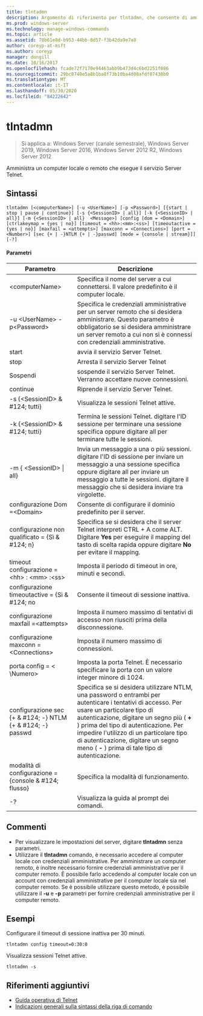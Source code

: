 ```yaml
---
title: tlntadmn
description: Argomento di riferimento per tlntadmn, che consente di amministrare un computer locale o remoto, eseguendo il servizio Server Telnet.
ms.prod: windows-server
ms.technology: manage-windows-commands
ms.topic: article
ms.assetid: 78b61e8d-b953-44bb-8d57-f3b42da9e7a8
author: coreyp-at-msft
ms.author: coreyp
manager: dongill
ms.date: 10/16/2017
ms.openlocfilehash: fcade72f7170e94463abb9b473d4c6bd2251f086
ms.sourcegitcommit: 29bc8740e5a8b1ba8f73b10ba4d08afdf07438b0
ms.translationtype: MT
ms.contentlocale: it-IT
ms.lasthandoff: 05/30/2020
ms.locfileid: "84222642"
---
```

# <a name="tlntadmn"></a>tlntadmn

> Si applica a: Windows Server (canale semestrale), Windows Server 2019, Windows Server 2016, Windows Server 2012 R2, Windows Server 2012

Amministra un computer locale o remoto che esegue il servizio Server Telnet.

## <a name="syntax"></a>Sintassi
```
tlntadmn [<computerName>] [-u <UserName>] [-p <Password>] [{start | stop | pause | continue}] [-s {<SessionID> | all}] [-k {<SessionID> | all}] [-m {<SessionID> | all}  <Message>] [config [dom = <Domain>] [ctrlakeymap = {yes | no}] [timeout = <hh>:<mm>:<ss>] [timeoutactive = {yes | no}] [maxfail = <attempts>] [maxconn = <Connections>] [port = <Number>] [sec {+ | -}NTLM {+ | -}passwd] [mode = {console | stream}]] [-?]
```
#### <a name="parameters"></a>Parametri

|                   Parametro                    |                                                                                                                                                       Descrizione                                                                                                                                                        |
|------------------------------------------------|--------------------------------------------------------------------------------------------------------------------------------------------------------------------------------------------------------------------------------------------------------------------------------------------------------------------------|
|                \<computerName>                 |                                                                                                                    Specifica il nome del server a cui connettersi. Il valore predefinito è il computer locale.                                                                                                                    |
|         -u \<UserName> -p\<Password>          |                                                Specifica le credenziali amministrative per un server remoto che si desidera amministrare. Questo parametro è obbligatorio se si desidera amministrare un server remoto a cui non si è connessi con credenziali amministrative.                                                |
|                     start                      |                                                                                                                                            avvia il servizio Server Telnet.                                                                                                                                             |
|                      stop                      |                                                                                                                                             Arresta il servizio Server Telnet                                                                                                                                              |
|                     Sospendi                      |                                                                                                                          sospende il servizio Server Telnet. Verranno accettare nuove connessioni.                                                                                                                          |
|                    continue                    |                                                                                                                                            Riprende il servizio Server Telnet.                                                                                                                                            |
|          -s {\<SessionID> & #124; tutti}          |                                                                                                                                             Visualizza le sessioni Telnet attive.                                                                                                                                             |
|          -k {\<SessionID> & #124; tutti}          |                                                                                                        Termina le sessioni Telnet. digitare l'ID sessione per terminare una sessione specifica oppure digitare all per terminare tutte le sessioni.                                                                                                         |
|    -m { \<SessionID> &#124; all}<Message>     |                                                   Invia un messaggio a una o più sessioni. digitare l'ID di sessione per inviare un messaggio a una sessione specifica oppure digitare all per inviare un messaggio a tutte le sessioni. digitare il messaggio che si desidera inviare tra virgolette.                                                   |
|             configurazione Dom =\<Domain>             |                                                                                                                                      Consente di configurare il dominio predefinito per il server.                                                                                                                                       |
|      configurazione non qualificato = {Sì & #124; n}      |                                                                                     Specifica se si desidera che il server Telnet interpreti CTRL + A come ALT. Digitare **Yes** per eseguire il mapping del tasto di scelta rapida oppure digitare **No** per evitare il mapping.                                                                                     |
|       timeout configurazione = \<hh> : \<mm> :\<ss>       |                                                                                                                                 Imposta il periodo di timeout in ore, minuti e secondi.                                                                                                                                 |
|     configurazione timeoutactive = {Sì & #124; no      |                                                                                                                                            Consente il timeout di sessione inattiva.                                                                                                                                             |
|          configurazione maxfail =\<attempts>          |                                                                                                                          Imposta il numero massimo di tentativi di accesso non riusciti prima della disconnessione.                                                                                                                          |
|        configurazione maxconn =\<Connections>         |                                                                                                                                         Imposta il numero massimo di connessioni.                                                                                                                                          |
|            porta config = < \Numero>             |                                                                                                                    Imposta la porta Telnet. È necessario specificare la porta con un valore integer minore di 1024.                                                                                                                    |
| configurazione sec {+ & #124; -} NTLM {+ & #124; -} passwd | Specifica se si desidera utilizzare NTLM, una password o entrambi per autenticare i tentativi di accesso. Per usare un particolare tipo di autenticazione, digitare un segno più ( **+** ) prima del tipo di autenticazione. Per impedire l'utilizzo di un particolare tipo di autenticazione, digitare un segno meno ( **-** ) prima di tale tipo di autenticazione. |
|     modalità di configurazione = {console & #124; flusso}      |                                                                                                                                             Specifica la modalità di funzionamento.                                                                                                                                             |
|                       -?                       |                                                                                                                                           Visualizza la guida al prompt dei comandi.                                                                                                                                           |

## <a name="remarks"></a>Commenti
-   Per visualizzare le impostazioni del server, digitare **tlntadmn** senza parametri.
-   Utilizzare il **tlntadmn** comando, è necessario accedere al computer locale con credenziali amministrative. Per amministrare un computer remoto, è inoltre necessario fornire credenziali amministrative per il computer remoto. È possibile farlo accedendo al computer locale con un account con credenziali amministrative per il computer locale sia nel computer remoto. Se è possibile utilizzare questo metodo, è possibile utilizzare il **-u** e **-p** parametri per fornire credenziali amministrative per il computer remoto.

## <a name="examples"></a>Esempi
Configurare il timeout di sessione inattiva per 30 minuti.
```
tlntadmn config timeout=0:30:0
```
Visualizza sessioni Telnet attive.
```
tlntadmn -s
```

## <a name="additional-references"></a>Riferimenti aggiuntivi
-   [Guida operativa di Telnet](https://technet.microsoft.com/library/cc753164(v=ws.10).aspx)
- [Indicazioni generali sulla sintassi della riga di comando](command-line-syntax-key.md)
